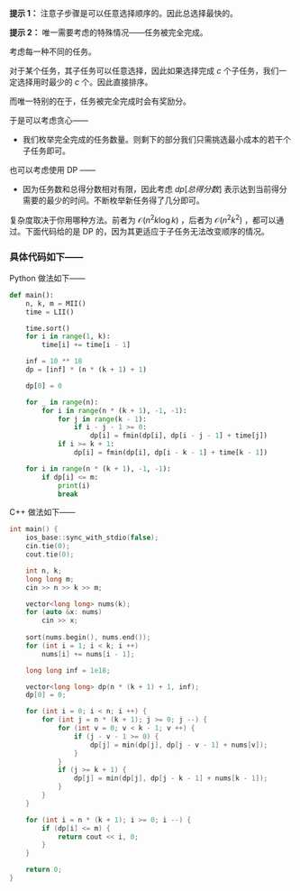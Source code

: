 **提示 1：** 注意子步骤是可以任意选择顺序的。因此总选择最快的。

**提示 2：** 唯一需要考虑的特殊情况——任务被完全完成。

考虑每一种不同的任务。

对于某个任务，其子任务可以任意选择，因此如果选择完成 $c$ 个子任务，我们一定选择用时最少的 $c$ 个。因此直接排序。

而唯一特别的在于，任务被完全完成时会有奖励分。

于是可以考虑贪心——

- 我们枚举完全完成的任务数量。则剩下的部分我们只需挑选最小成本的若干个子任务即可。

也可以考虑使用 DP ——

- 因为任务数和总得分数相对有限，因此考虑 $dp[总得分数]$ 表示达到当前得分需要的最少的时间。不断枚举新任务得了几分即可。

复杂度取决于你用哪种方法。前者为 $\mathcal{O}(n^2k\log k)$ ，后者为 $\mathcal{O}(n^2k^2)$ ，都可以通过。下面代码给的是 DP 的，因为其更适应于子任务无法改变顺序的情况。

### 具体代码如下——

Python 做法如下——

```Python []
def main():
    n, k, m = MII()
    time = LII()

    time.sort()
    for i in range(1, k):
        time[i] += time[i - 1]

    inf = 10 ** 18
    dp = [inf] * (n * (k + 1) + 1)

    dp[0] = 0

    for _ in range(n):
        for i in range(n * (k + 1), -1, -1):
            for j in range(k - 1):
                if i - j - 1 >= 0:
                    dp[i] = fmin(dp[i], dp[i - j - 1] + time[j])
            if i >= k + 1:
                dp[i] = fmin(dp[i], dp[i - k - 1] + time[k - 1])

    for i in range(n * (k + 1), -1, -1):
        if dp[i] <= m:
            print(i)
            break
```

C++ 做法如下——

```cpp []
int main() {
    ios_base::sync_with_stdio(false);
    cin.tie(0);
    cout.tie(0);

    int n, k;
    long long m;
    cin >> n >> k >> m;

    vector<long long> nums(k);
    for (auto &x: nums)
        cin >> x;
    
    sort(nums.begin(), nums.end());
    for (int i = 1; i < k; i ++)
        nums[i] += nums[i - 1];

    long long inf = 1e18;

    vector<long long> dp(n * (k + 1) + 1, inf);
    dp[0] = 0;

    for (int i = 0; i < n; i ++) {
        for (int j = n * (k + 1); j >= 0; j --) {
            for (int v = 0; v < k - 1; v ++) {
                if (j - v - 1 >= 0) {
                    dp[j] = min(dp[j], dp[j - v - 1] + nums[v]);
                }
            }
            if (j >= k + 1) {
                dp[j] = min(dp[j], dp[j - k - 1] + nums[k - 1]);
            }
        }
    }

    for (int i = n * (k + 1); i >= 0; i --) {
        if (dp[i] <= m) {
            return cout << i, 0;
        }
    }

    return 0;
}
```